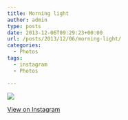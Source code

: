 ```yaml
---
title: Morning light
author: admin
type: posts
date: 2013-12-06T09:29:23+00:00
url: /posts/2013/12/06/morning-light/
categories:
  - Photos
tags:
  - instagram
  - Photos

---
```

<img src="http://lobban.org/wordpress//HLIC/3ff09f2544d0a5f3a295ef43cc9e6ecc.jpg" class="instagram-image" />

<p class="view-instagram">
  <a href="http://instagram.com/p/hkxycuqlqN/">View on Instagram</a>
</p>